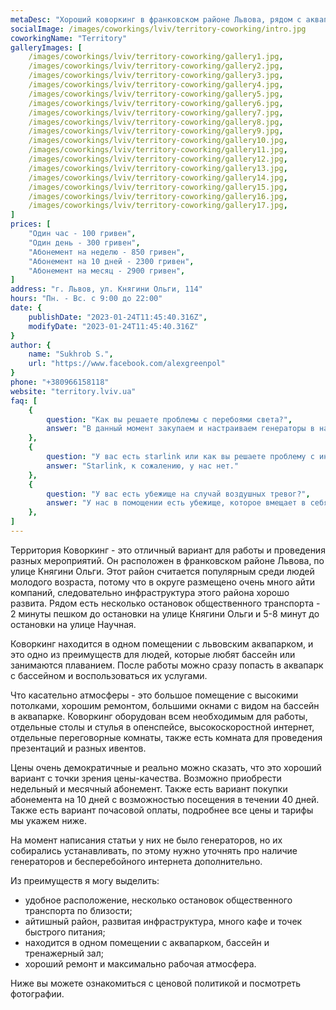```yaml
---
metaDesc: "Хороший коворкинг в франковском районе Львова, рядом с аквапарком и бассейном."
socialImage: /images/coworkings/lviv/territory-coworking/intro.jpg
coworkingName: "Territory"
galleryImages: [
	/images/coworkings/lviv/territory-coworking/gallery1.jpg,
	/images/coworkings/lviv/territory-coworking/gallery2.jpg,
	/images/coworkings/lviv/territory-coworking/gallery3.jpg,
	/images/coworkings/lviv/territory-coworking/gallery4.jpg,
	/images/coworkings/lviv/territory-coworking/gallery5.jpg,
	/images/coworkings/lviv/territory-coworking/gallery6.jpg,
	/images/coworkings/lviv/territory-coworking/gallery7.jpg,
	/images/coworkings/lviv/territory-coworking/gallery8.jpg,
	/images/coworkings/lviv/territory-coworking/gallery9.jpg,
	/images/coworkings/lviv/territory-coworking/gallery10.jpg,
	/images/coworkings/lviv/territory-coworking/gallery11.jpg,
	/images/coworkings/lviv/territory-coworking/gallery12.jpg,
	/images/coworkings/lviv/territory-coworking/gallery13.jpg,
	/images/coworkings/lviv/territory-coworking/gallery14.jpg,
	/images/coworkings/lviv/territory-coworking/gallery15.jpg,
	/images/coworkings/lviv/territory-coworking/gallery16.jpg,
	/images/coworkings/lviv/territory-coworking/gallery17.jpg,
]
prices: [
	"Один час - 100 гривен",
	"Один день - 300 гривен",
	"Абонемент на неделю - 850 гривен",
	"Абонемент на 10 дней - 2300 гривен",
	"Абонемент на месяц - 2900 гривен",
]
address: "г. Львов, ул. Княгини Ольги, 114"
hours: "Пн. - Вс. с 9:00 до 22:00"
date: {
	publishDate: "2023-01-24T11:45:40.316Z",
	modifyDate: "2023-01-24T11:45:40.316Z"
}
author: {
	name: "Sukhrob S.",
	url: "https://www.facebook.com/alexgreenpol"
}
phone: "+380966158118"
website: "territory.lviv.ua"
faq: [
	{
		question: "Как вы решаете проблемы с перебоями света?", 
		answer: "В данный момент закупаем и настраиваем генераторы в нашем коворкинге."
	},
	{
		question: "У вас есть starlink или как вы решаете проблему с интернетом?", 
		answer: "Starlink, к сожалению, у нас нет."
	},
	{
		question: "У вас есть убежище на случай воздушных тревог?", 
		answer: "У нас в помощении есть убежище, которое вмещает в себя 100 человек."
	},
]
---
```


Территория Коворкинг - это отличный вариант для работы и проведения разных мероприятий. Он расположен в франковском районе Львова, по улице Княгини Ольги. Этот район считается популярным среди людей молодого возраста, потому что в округе размещено очень много айти компаний, следовательно инфраструктура этого района хорошо развита. Рядом есть несколько остановок общественного транспорта - 2 минуты пешком до остановки на улице Княгини Ольги и 5-8 минут до остановки на улице Научная.

Коворкинг находится в одном помещении с львовским аквапарком, и это одно из преимуществ для людей, которые любят бассейн или занимаются плаванием. После работы можно сразу попасть в аквапарк с бассейном и воспользоваться их услугами.

Что касательно атмосферы - это большое помещение с высокими потолками, хорошим ремонтом, большими окнами с видом на бассейн в аквапарке. Коворкинг оборудован всем необходимым для работы, отдельные столы и стулья в опенспейсе, высокоскоростной интернет, отдельные переговорные комнаты, также есть комната для проведения презентаций и разных ивентов.

Цены очень демократичные и реально можно сказать, что это хороший вариант с точки зрения цены-качества. Возможно приобрести недельный и месячный абонемент. Также есть вариант покупки абонемента на 10 дней с возможностью посещения в течении 40 дней. Также есть вариант почасовой оплаты, подробнее все цены и тарифы мы укажем ниже.

На момент написания статьи у них не было генераторов, но их собирались устанавливать, по этому нужно уточнять про наличие генераторов и бесперебойного интернета дополнительно.

Из преимуществ я могу выделить:

-   удобное расположение, несколько остановок общественного транспорта по близости;
-   айтишный район, развитая инфраструктура, много кафе и точек быстрого питания;
-   находится в одном помещении с аквапарком, бассейн и тренажерный зал;
-   хороший ремонт и максимально рабочая атмосфера.

Ниже вы можете ознакомиться с ценовой политикой и посмотреть фотографии.
